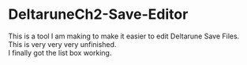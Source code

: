 # DeltaruneCh2-Save-Editor
This is a tool I am making to make it easier to edit Deltarune Save Files. <br>
This is very very very unfinished.<br>
I finally got the list box working.
